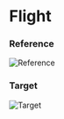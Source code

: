 # Flight

### Reference
![Reference](https://github.com/Tony---Zhang/Flight/blob/master/doc/layout_metrics_ratiokeylines2.png)

### Target
![Target](https://github.com/Tony---Zhang/Flight/blob/master/doc/fly.png)
